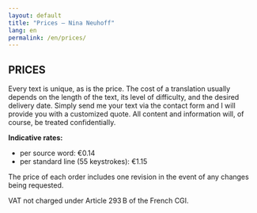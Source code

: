 ```yaml
---
layout: default
title: "Prices — Nina Neuhoff"
lang: en
permalink: /en/prices/
---
```


## PRICES

Every text is unique, as is the price. The cost of a translation usually depends on the length of the text, its level of difficulty, and the desired delivery date. Simply send me your text via the contact form and I will provide you with a customized quote. All content and information will, of course, be treated confidentially.

**Indicative rates:**  
- per source word: €0.14  
- per standard line (55 keystrokes): €1.15

The price of each order includes one revision in the event of any changes being requested.

VAT not charged under Article 293 B of the French CGI.

